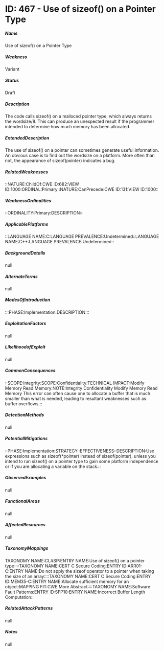 # ID: 467 - Use of sizeof() on a Pointer Type
<h5>Name</h5>Use of sizeof() on a Pointer Type
<h5>Weakness</h5>Variant
<h5>Status</h5>Draft
<h5>Description</h5>The code calls sizeof() on a malloced pointer type, which always returns the wordsize/8. This can produce an unexpected result if the programmer intended to determine how much memory has been allocated.
<h5>ExtendedDescription</h5>The use of sizeof() on a pointer can sometimes generate useful information. An obvious case is to find out the wordsize on a platform. More often than not, the appearance of sizeof(pointer) indicates a bug.
<h5>RelatedWeaknesses</h5>::NATURE:ChildOf:CWE ID:682:VIEW ID:1000:ORDINAL:Primary::NATURE:CanPrecede:CWE ID:131:VIEW ID:1000::
<h5>WeaknessOrdinalities</h5>::ORDINALITY:Primary:DESCRIPTION:::
<h5>ApplicablePlatforms</h5>::LANGUAGE NAME:C:LANGUAGE PREVALENCE:Undetermined::LANGUAGE NAME:C++:LANGUAGE PREVALENCE:Undetermined::
<h5>BackgroundDetails</h5>null
<h5>AlternateTerms</h5>null
<h5>ModesOfIntroduction</h5>:::PHASE:Implementation:DESCRIPTION:::
<h5>ExploitationFactors</h5>null
<h5>LikelihoodofExploit</h5>null
<h5>CommonConsequences</h5>::SCOPE:Integrity:SCOPE:Confidentiality:TECHNICAL IMPACT:Modify Memory Read Memory:NOTE:Integrity Confidentiality Modify Memory Read Memory This error can often cause one to allocate a buffer that is much smaller than what is needed, leading to resultant weaknesses such as buffer overflows.::
<h5>DetectionMethods</h5>null
<h5>PotentialMitigations</h5>::PHASE:Implementation:STRATEGY::EFFECTIVENESS::DESCRIPTION:Use expressions such as sizeof(*pointer) instead of sizeof(pointer), unless you intend to run sizeof() on a pointer type to gain some platform independence or if you are allocating a variable on the stack.::
<h5>ObservedExamples</h5>null
<h5>FunctionalAreas</h5>null
<h5>AffectedResources</h5>null
<h5>TaxonomyMappings</h5>TAXONOMY NAME:CLASP:ENTRY NAME:Use of sizeof() on a pointer type::::TAXONOMY NAME:CERT C Secure Coding:ENTRY ID:ARR01-C:ENTRY NAME:Do not apply the sizeof operator to a pointer when taking the size of an array::::TAXONOMY NAME:CERT C Secure Coding:ENTRY ID:MEM35-C:ENTRY NAME:Allocate sufficient memory for an object:MAPPING FIT:CWE More Abstract::::TAXONOMY NAME:Software Fault Patterns:ENTRY ID:SFP10:ENTRY NAME:Incorrect Buffer Length Computation::
<h5>RelatedAttackPatterns</h5>null
<h5>Notes</h5>null

